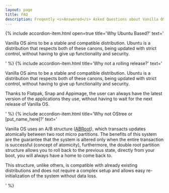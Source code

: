 ```yaml
---
layout: page
title: FAQ
description: Freqently <s>Answered</s> Asked Questions about Vanilla OS.
---
```


<div class="container hero-wrapper">
    <div class="accordion">
        {%
            include accordion-item.html open=true
            title='Why Ubuntu Based?'
            text='<p>Vanilla OS aims to be a stable and compatible distribution. Ubuntu is a distribution that respects both of these canons, being updated with strict control, without having to give up functionality and security.</p>'
        %}
        {%
            include accordion-item.html
            title='Why not a rolling release?'
            text='
                <p>Vanilla OS aims to be a stable and compatible distribution. Ubuntu is a distribution that respects both of these canons, being updated with strict control, without having to give up functionality and security.</p>
                <p>Thanks to Flatpak, Snap and Appimage, the user can always have the latest version of the applications they use, without having to wait for the next release of Vanilla OS.</p>
            '
        %}
        {%
            include accordion-item.html
            title='Why not OStree or [put_name_here]?'
            text='
                <p>Vanilla OS uses an A/B structure (<a href="https://documentation.vanillaos.org/docs/abroot/">ABRoot</a>), which transacts updates atomically between two root micro partitions. The benefits of this system are the guarantee that the system is altered only when the entire transaction is successful (concept of atomicity), furthermore, the double root partition structure allows you to roll back to the previous state, directly from your boot, you will always have a home to come back to.</p>
                <p>This structure, unlike others, is compatible with already existing distributions and does not require a complex setup and allows easy re-initialization of the system without data loss.</p>
            '
        %}
    </div>
</div>
